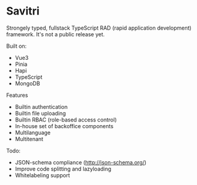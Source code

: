 Savitri
=======

Strongely typed, fullstack TypeScript RAD (rapid application development) framework.
It's not a public release yet.

Built on:
- Vue3
- Pinia
- Hapi
- TypeScript
- MongoDB

Features
- Builtin authentication
- Builtin file uploading
- Builtin RBAC (role-based access control)
- In-house set of backoffice components
- Multilanguage
- Multitenant

Todo:
- JSON-schema compliance (http://json-schema.org/)
- Improve code splitting and lazyloading
- Whitelabeling support
